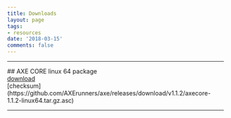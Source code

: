 ```yaml
---
title: Downloads
layout: page
tags:
- resources
date: '2018-03-15'
comments: false
---
```

<hr class="hr-line">
## AXE CORE linux 64 package
<div markdown="0"><a href="https://github.com/AXErunners/axe/releases/download/v1.1.2/axecore-1.1.2-linux64.tar.gz" class="btn btn-info">download</a></div>
[checksum](https://github.com/AXErunners/axe/releases/download/v1.1.2/axecore-1.1.2-linux64.tar.gz.asc)

<hr class="hr-line">
